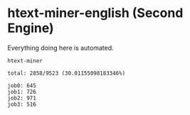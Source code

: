 # htext-miner-english (Second Engine)

Everything doing here is automated.

```
htext-miner

total: 2858/9523 (30.01155098183346%)

job0: 645
job1: 726
job2: 971
job3: 516
```